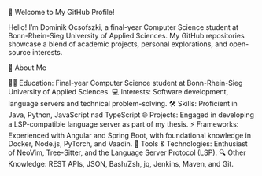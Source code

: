 👋 Welcome to My GitHub Profile!

Hello! I’m Dominik Ocsofszki, a final-year Computer Science student at Bonn-Rhein-Sieg University of Applied Sciences. My GitHub repositories showcase a blend of academic projects, personal explorations, and open-source interests.

🌱 About Me

🧑‍🎓 Education: Final-year Computer Science student at Bonn-Rhein-Sieg University of Applied Sciences.
💻 Interests: Software development, language servers and technical problem-solving.
🛠 Skills: Proficient in Java, Python, JavaScript nad TypeScript
🌐 Projects: Engaged in developing a LSP-compatible language server as part of my thesis.
⚡ Frameworks: Experienced with Angular and Spring Boot, with foundational knowledge in Docker, Node.js, PyTorch, and Vaadin.
🔧 Tools & Technologies: Enthusiast of NeoVim, Tree-Sitter, and the Language Server Protocol (LSP).
🔍 Other Knowledge: REST APIs, JSON, Bash/Zsh, jq, Jenkins, Maven, and Git.
